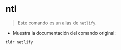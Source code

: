 # ntl

> Este comando es un alias de `netlify`.

- Muestra la documentación del comando original:

`tldr netlify`
